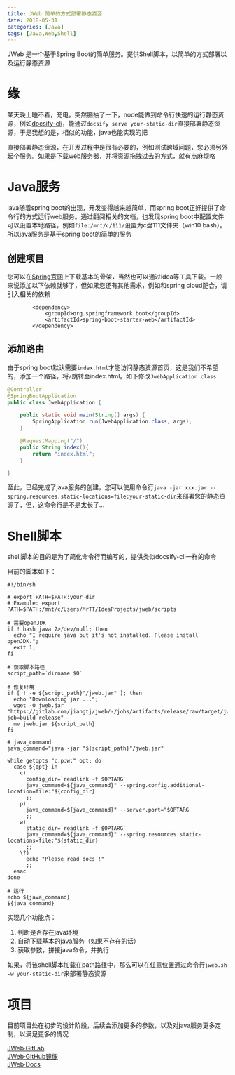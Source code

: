 ```yaml
---
title: JWeb 简单的方式部署静态资源
date: 2018-05-31
categories: [Java]
tags: [Java,Web,Shell]
---
```


JWeb 是一个基于Spring Boot的简单服务。提供Shell脚本，以简单的方式部署以及运行静态资源

# 缘
某天晚上睡不着，充电。突然脑抽了一下，node能做到命令行快速的运行静态资源，例如[docsify-cli](https://docsify.js.org/#/zh-cn/quickstart)，能通过`docsify serve your-static-dir`直接部署静态资源，于是我想的是，相似的功能，java也能实现的把    

直接部署静态资源，在开发过程中是很有必要的，例如测试跨域问题，您必须另外起个服务。如果是下载web服务器，并将资源拖拽过去的方式，就有点麻烦咯

<!-- more -->

# Java服务
java随着spring boot的出现，开发变得越来越简单，而spring boot正好提供了命令行的方式运行web服务。通过翻阅相关的文档，也发现spring boot中配置文件可以设置本地路径，例如`file:/mnt/c/111/`设置为c盘111文件夹（win10 bash）。所以java服务是基于spring boot的简单的服务      

## 创建项目
您可以在[Spring官网](https://start.spring.io/)上下载基本的骨架，当然也可以通过idea等工具下载。一般来说添加以下依赖就够了，但如果您还有其他需求，例如和spring cloud配合，请引入相关的依赖     
```maven
        <dependency>
            <groupId>org.springframework.boot</groupId>
            <artifactId>spring-boot-starter-web</artifactId>
        </dependency>
```

## 添加路由
由于spring boot默认需要`index.html`才能访问静态资源首页，这是我们不希望的，添加一个路径，将`/`跳转至index.html。如下修改`JwebApplication.class`     
```java
@Controller
@SpringBootApplication
public class JwebApplication {

    public static void main(String[] args) {
        SpringApplication.run(JwebApplication.class, args);
    }

    @RequestMapping("/")
    public String index(){
        return "index.html";
    }

}
```

至此，已经完成了java服务的创建，您可以使用命令行`java -jar xxx.jar --spring.resources.static-locations=file:your-static-dir`来部署您的静态资源了，但，这命令行是不是太长了...

# Shell脚本
shell脚本的目的是为了简化命令行而编写的，提供类似docsify-cli一样的命令     

目前的脚本如下：
```shell
#!/bin/sh

# export PATH=$PATH:your_dir
# Example: export PATH=$PATH:/mnt/c/Users/MrTT/IdeaProjects/jweb/scripts

# 需要openJDK
if ! hash java 2>/dev/null; then
  echo "I require java but it's not installed. Please install openJDK.";
  exit 1;
fi

# 获取脚本路径
script_path=`dirname $0`

# 修复环境
if [ ! -e ${script_path}"/jweb.jar" ]; then
  echo "Downloading jar ...";
  wget -O jweb.jar "https://gitlab.com/jiangtj/jweb/-/jobs/artifacts/release/raw/target/jweb.jar?job=build-release"
  mv jweb.jar ${script_path}
fi

# java_command
java_command="java -jar "${script_path}"/jweb.jar"

while getopts "c:p:w:" opt; do
  case ${opt} in
    c)
      config_dir=`readlink -f $OPTARG`
      java_command=${java_command}" --spring.config.additional-location=file:"${config_dir}
      ;;
    p)
      java_command=${java_command}" --server.port="$OPTARG
      ;;
    w)
      static_dir=`readlink -f $OPTARG`
      java_command=${java_command}" --spring.resources.static-locations=file:"${static_dir}
      ;;
    \?)
      echo "Please read docs !"
      ;;
  esac
done

# 运行
echo ${java_command}
${java_command}
```

实现几个功能点：    
1. 判断是否存在java环境
2. 自动下载基本的java服务（如果不存在的话）
3. 获取参数，拼接java命令，并执行

如果，将该shell脚本加载在path路径中，那么可以在任意位置通过命令行`jweb.sh -w your-static-dir`来部署静态资源    

# 项目

目前项目处在初步的设计阶段，后续会添加更多的参数，以及对java服务更多定制，以满足更多的情况    

[JWeb·GitLab](https://gitlab.com/JiangTJ/jweb)     
[JWeb·GitHub镜像](https://github.com/JiangTJ/jweb)     
[JWeb·Docs](https://jiangtj.gitlab.io/jweb)    


